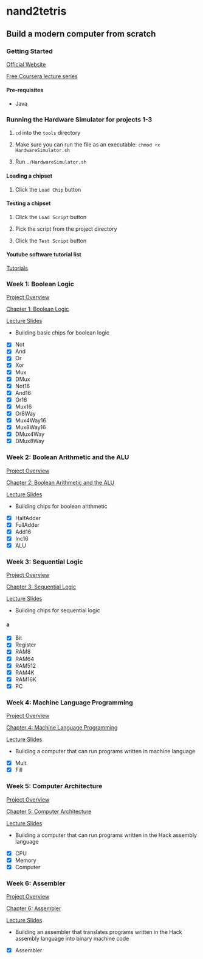 # nand2tetris

## Build a modern computer from scratch

### Getting Started

[Official Website](https://www.nand2tetris.org/)

[Free Coursera lecture series](https://www.coursera.org/learn/build-a-computer)

#### Pre-requisites

- Java

### Running the Hardware Simulator for projects 1-3

1. `cd` into the `tools` directory

2. Make sure you can run the file as an executable: `chmod +x HardwareSimulator.sh`

3. Run `./HardwareSimulator.sh`

#### Loading a chipset

1. Click the `Load Chip` button

#### Testing a chipset

1. Click the `Load Script` button

2. Pick the script from the project directory

3. Click the `Test Script` button

#### Youtube software tutorial list

[Tutorials](https://www.nand2tetris.org/demos)

### Week 1: Boolean Logic

[Project Overview](https://www.nand2tetris.org/project01)

[Chapter 1: Boolean Logic](./course-materials/book/01-Boolean-Logic.pdf)

[Lecture Slides](./course-materials/slides/01-lecture.pdf)

- Building basic chips for boolean logic

- [x] Not
- [x] And
- [x] Or
- [x] Xor
- [x] Mux
- [x] DMux
- [x] Not16
- [x] And16
- [x] Or16
- [x] Mux16
- [x] Or8Way
- [x] Mux4Way16
- [x] Mux8Way16
- [x] DMux4Way
- [x] DMux8Way

### Week 2: Boolean Arithmetic and the ALU

[Project Overview](https://www.nand2tetris.org/project02)

[Chapter 2: Boolean Arithmetic and the ALU](./course-materials/book/02-Boolean-Arithmetic.pdf)

[Lecture Slides](./course-materials/slides/02-lecture.pdf)

- Building chips for boolean arithmetic

- [x] HalfAdder
- [x] FullAdder
- [x] Add16
- [x] Inc16
- [x] ALU

### Week 3: Sequential Logic

[Project Overview](https://www.nand2tetris.org/project03)

[Chapter 3: Sequential Logic](./course-materials/book/03-Sequential-Logic.pdf)

[Lecture Slides](./course-materials/slides/03-lecture.pdf)

- Building chips for sequential logic

#### a

- [x] Bit
- [x] Register
- [x] RAM8
- [x] RAM64
- [x] RAM512
- [x] RAM4K
- [x] RAM16K
- [x] PC

### Week 4: Machine Language Programming

[Project Overview](https://www.nand2tetris.org/project04)

[Chapter 4: Machine Language Programming](./course-materials/book/04-machine-language.pdf)

[Lecture Slides](./course-materials/slides/04-lecture.pdf)

- Building a computer that can run programs written in machine language

- [x] Mult
- [x] Fill

### Week 5: Computer Architecture

[Project Overview](https://www.nand2tetris.org/project05)

[Chapter 5: Computer Architecture](./course-materials/book/05-computer-architecture.pdf)

[Lecture Slides](./course-materials/slides/05-lecture.pdf)

- Building a computer that can run programs written in the Hack assembly language

- [x] CPU
- [x] Memory
- [x] Computer

### Week 6: Assembler

[Project Overview](https://www.nand2tetris.org/project06)

[Chapter 6: Assembler](./course-materials/book/06-assembler.pdf)

[Lecture Slides](./course-materials/slides/06-lecture.pdf)

- Building an assembler that translates programs written in the Hack assembly language into binary machine code

- [x] Assembler
